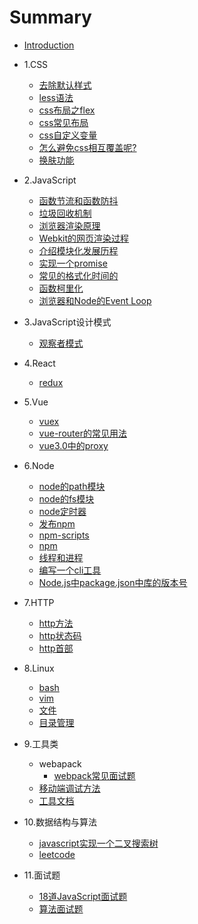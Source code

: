 # Summary

*  [Introduction](README.md)

*  1.CSS
    * [去除默认样式](CSS/去除默认样式.md)
    * [less语法](CSS/less语法.md)
    * [css布局之flex](CSS/css布局之flex.md)
    * [css常见布局](CSS/css常见布局.md)
    * [css自定义变量](CSS/css-variable.md)
    * [怎么避免css相互覆盖呢?](CSS/cssModule.md)
    * [换肤功能](CSS/css-change-skin.md)
    
* 2.JavaScript
   * [函数节流和函数防抖](JavaScript/Throttling&&Debounce.md)
   * [垃圾回收机制](JavaScript/javascript垃圾回收机制.md)
   * [浏览器渲染原理](Webkit/浏览器渲染原理.md)
   * [Webkit的网页渲染过程](Webkit/webkit.md)
   * [介绍模块化发展历程](JavaScript/module.md)
   * [实现一个promise](JavaScript/promise.md)
   * [常见的格式化时间的](JavaScript/date.md)
   * [函数柯里化](JavaScript/Function_curry.md)
   * [浏览器和Node的Event Loop](JavaScript/evnet-Loop.md)

* 3.JavaScript设计模式
  * [观察者模式](JavaScript设计模式/观察者模式.md)

* 4.React
    * [redux](React/redux.md)
* 5.Vue
    * [vuex](vue/vuex.md)
    * [vue-router的常见用法](vue/vue-router.md)
    * [vue3.0中的proxy](vue/vue-proxy.md)
* 6.Node
   * [node的path模块](node/node-path.md)
   * [node的fs模块](node/node-fs.md)
   * [node定时器](node/node定时器.md)
   * [发布npm](node/npm-publish.md)
   * [npm-scripts](node/npm-scripts.md)
   * [npm](node/npm.md)
   * [线程和进程](node/线程和进程.md)
   * [编写一个cli工具](node/编写一个cli工具.md)
   * [Node.js中package.json中库的版本号](node/npm-package-version.md)
* 7.HTTP
   * [http方法](HTTP/http方法.md)
   * [http状态码](HTTP/http状态码.md)
   * [http首部](HTTP/http首部.md)

* 8.Linux
   * [bash](linux/bash.md)
   * [vim](linux/vim.md)
   * [文件](linux/文件.md)
   * [目录管理](linux/目录管理.md)

* 9.工具类
    * webapack
       * [webpack常见面试题](tool/webpack/webpack常见面试题.md)
    * [移动端调试方法](tool/app_debug.md)
    * [工具文档](tool/good_tool.md)

* 10.数据结构与算法
   * [javascript实现一个二叉搜索树](数据结构与算法/binarySearchTree.md)
   * [leetcode](https://github.com/funnycoderstar/leetcode/issues)

* 11.面试题
   * [18道JavaScript面试题](面试题/18道js笔试题.md)
   * [算法面试题](面试题/AlgorithmInterview.md)


